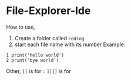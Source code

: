 # File-Explorer-Ide

How to use,
1. Create a folder called `coding`
2. start each file name with its number
Example:
```
1 print('hello world')
2 print('bye world')
```

Other,
`[[` is for `:`
`]]]]` is for `    `
